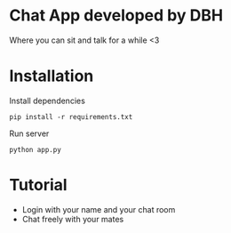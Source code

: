 # Chat App developed by DBH
Where you can sit and talk for a while <3
# Installation
Install dependencies
```
pip install -r requirements.txt
```
Run server
```
python app.py
```
# Tutorial
- Login with your name and your chat room
- Chat freely with your mates
